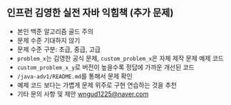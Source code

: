 ## 인프런 김영한 실전 자바 익힘책 (추가 문제)

- 본인 백준 알고리즘 골드 주의
- 문제 수준 기대하지 않기
- 문제 수준 구분: 초급, 중급, 고급
- `problem_x`는 김영한 공식 문제, `custom_problem_x`은 자체 제작 문제 예제 코드
- `custom_problem_x_y`로 버전이 높을수록 정답에 가까운 개선된 코드
- `/java-adv1/README.md`를 통해서 문제 확인
- 예제 코드 보다는 가볍게 문제 위주로 구현 연습하는 것을 추천
- 기타 문의 사항 및 제안
wngud1225@naver.com
